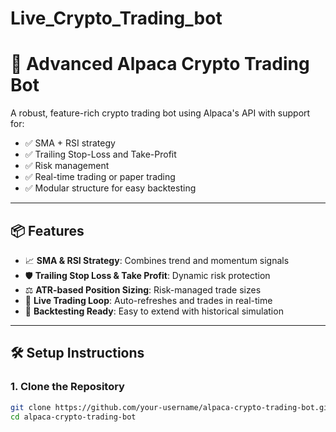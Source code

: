 # Live_Crypto_Trading_bot
# 🚀 Advanced Alpaca Crypto Trading Bot

A robust, feature-rich crypto trading bot using Alpaca's API with support for:
- ✅ SMA + RSI strategy
- ✅ Trailing Stop-Loss and Take-Profit
- ✅ Risk management
- ✅ Real-time trading or paper trading
- ✅ Modular structure for easy backtesting

---

## 📦 Features

- 📈 **SMA & RSI Strategy**: Combines trend and momentum signals
- 🛡️ **Trailing Stop Loss & Take Profit**: Dynamic risk protection
- ⚖️ **ATR-based Position Sizing**: Risk-managed trade sizes
- 🔄 **Live Trading Loop**: Auto-refreshes and trades in real-time
- 🧪 **Backtesting Ready**: Easy to extend with historical simulation

---

## 🛠️ Setup Instructions

### 1. Clone the Repository
```bash
git clone https://github.com/your-username/alpaca-crypto-trading-bot.git
cd alpaca-crypto-trading-bot
